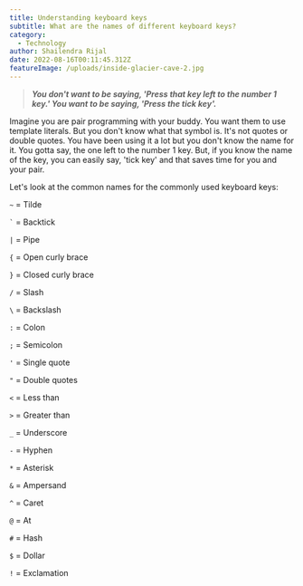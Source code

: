 ```yaml
---
title: Understanding keyboard keys
subtitle: What are the names of different keyboard keys?
category:
  - Technology
author: Shailendra Rijal
date: 2022-08-16T00:11:45.312Z
featureImage: /uploads/inside-glacier-cave-2.jpg
---
```

> ***You don't want to be saying, 'Press that key left to the number 1 key.' You want to be saying, 'Press the tick key'.***

Imagine you are pair programming with your buddy. You want them to use template literals. But you don't know what that symbol is. It's not quotes or double quotes. You have been using it a lot but you don't know the name for it. You gotta say, the one left to the number 1 key. But, if you know the name of the key, you can easily say, 'tick key' and that saves time for you and your pair.

Let's look at the common names for the commonly used keyboard keys:

`~` = Tilde

`` ` `` = Backtick

`|` = Pipe

`{` = Open curly brace

`}` = Closed curly brace

`/` = Slash

`\` = Backslash

`:` = Colon

`;` = Semicolon

`'` = Single quote

`"` = Double quotes

`<` = Less than

`>` = Greater than

`_` = Underscore

`-` = Hyphen

`*` = Asterisk

`&` = Ampersand

`^` = Caret

`@` = At

`#` = Hash

`$` = Dollar

`!` = Exclamation